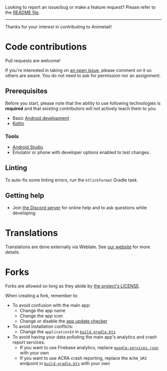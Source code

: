 Looking to report an issue/bug or make a feature request? Please refer to the [README file](https://github.com/dark25/animetailv2#issues-feature-requests-and-contributing).

---

Thanks for your interest in contributing to Animetail!


# Code contributions

Pull requests are welcome!

If you're interested in taking on [an open issue](https://github.com/dark25/animetailv2/issues), please comment on it so others are aware.
You do not need to ask for permission nor an assignment.

## Prerequisites

Before you start, please note that the ability to use following technologies is **required** and that existing contributors will not actively teach them to you.

- Basic [Android development](https://developer.android.com/)
- [Kotlin](https://kotlinlang.org/)

### Tools

- [Android Studio](https://developer.android.com/studio)
- Emulator or phone with developer options enabled to test changes.

## Linting

To auto-fix some linting errors, run the `ktlintFormat` Gradle task.

## Getting help

- Join [the Discord server](https://discord.gg/s82Vu589Ya) for online help and to ask questions while developing.

# Translations

Translations are done externally via Weblate. See [our website](https://aniyomi.org/docs/contribute#translation) for more details.


# Forks

Forks are allowed so long as they abide by [the project's LICENSE](https://github.com/tachiyomiorg/tachiyomi/blob/master/LICENSE).

When creating a fork, remember to:

- To avoid confusion with the main app:
    - Change the app name
    - Change the app icon
    - Change or disable the [app update checker](https://github.com/dark25/animetailv2/blob/master/app/src/main/java/eu/kanade/tachiyomi/data/updater/AppUpdateChecker.kt)
- To avoid installation conflicts:
    - Change the `applicationId` in [`build.gradle.kts`](https://github.com/dark25/animetailv2/blob/master/app/build.gradle.kts)
- To avoid having your data polluting the main app's analytics and crash report services:
    - If you want to use Firebase analytics, replace [`google-services.json`](https://github.com/aniyomiorg/aniyomi/blob/master/app/src/standard/google-services.json) with your own
    - If you want to use ACRA crash reporting, replace the `ACRA_URI` endpoint in [`build.gradle.kts`](https://github.com/aniyomiorg/aniyomi/blob/master/app/build.gradle.kts) with your own
